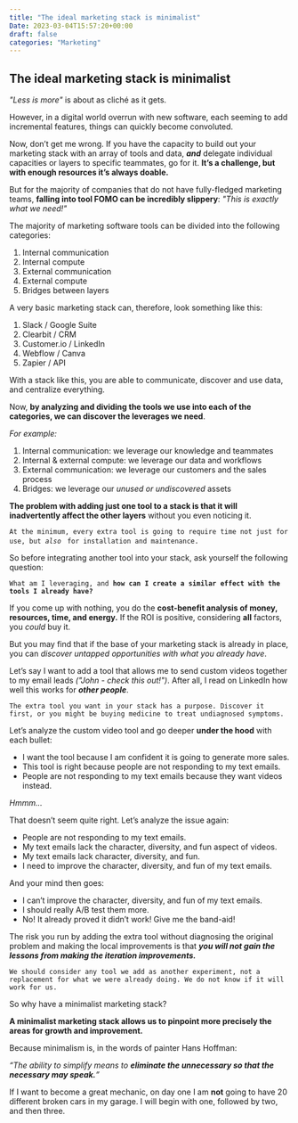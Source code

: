 ```yaml
---
title: "The ideal marketing stack is minimalist"
Date: 2023-03-04T15:57:20+00:00
draft: false
categories: "Marketing"
---
```

## The ideal marketing stack is minimalist

*"Less is more"* is about as cliché as it gets.

However, in a digital world overrun with new software, each seeming to add incremental features, things can quickly become convoluted.

Now, don’t get me wrong. If you have the capacity to build out your marketing stack with an array of tools and data, ***and*** delegate individual capacities or layers to specific teammates, go for it. **It’s a challenge, but with enough resources it’s always doable.**

But for the majority of companies that do not have fully-fledged marketing teams, **falling into tool FOMO can be incredibly slippery**: *"This is exactly what we need!"*

The majority of marketing software tools can be divided into the following categories:

1. Internal communication
2. Internal compute
3. External communication
4. External compute
5. Bridges between layers

A very basic marketing stack can, therefore, look something like this:

1. Slack / Google Suite
2. Clearbit / CRM
3. Customer.io / LinkedIn
4. Webflow / Canva
5. Zapier / API

With a stack like this, you are able to communicate, discover and use data, and centralize everything.

Now, **by analyzing and dividing the tools we use into each of the categories, we can discover the leverages we need**.

*For example:*

1. Internal communication: we leverage our knowledge and teammates
2. Internal & external compute: we leverage our data and workflows
3. External communication: we leverage our customers and the sales process
4. Bridges: we leverage our *unused or undiscovered* assets

**The problem with adding just one tool to a stack is that it will inadvertently affect the other layers** without you even noticing it.

`At the minimum, every extra tool is going to require time not just for use, but `*`also `* `for installation and maintenance.`

So before integrating another tool into your stack, ask yourself the following question:

`What am I leveraging, and `**`how can I create a similar effect with the tools I already have?`**

If you come up with nothing, you do the **cost-benefit analysis of money, resources, time, and energy.** If the ROI is positive, considering **all** factors, you *could* buy it.

But you may find that if the base of your marketing stack is already in place, you can *discover untapped opportunities with what you already have*.

Let’s say I want to add a tool that allows me to send custom videos together to my email leads *("John - check this out!")*. After all, I read on LinkedIn how well this works for ***other people***.

`The extra tool you want in your stack has a purpose. Discover it first, or you might be buying medicine to treat undiagnosed symptoms.`

Let’s analyze the custom video tool and go deeper **under the hood** with each bullet:

- I want the tool because I am confident it is going to generate more sales.
- This tool is right because people are not responding to my text emails.
- People are not responding to my text emails because they want videos instead.

*Hmmm…*

That doesn’t seem quite right. Let’s analyze the issue again:

- People are not responding to my text emails.
- My text emails lack the character, diversity, and fun aspect of videos.
- My text emails lack character, diversity, and fun.
- I need to improve the character, diversity, and fun of my text emails.

And your mind then goes:

- I can’t improve the character, diversity, and fun of my text emails.
- I should really A/B test them more.
- No! It already proved it didn’t work! Give me the band-aid!

The risk you run by adding the extra tool without diagnosing the original problem and making the local improvements is that ***you will not gain the lessons from making the iteration improvements.***

`We should consider any tool we add as another experiment, not a replacement for what we were already doing. We do not know if it will work for us.`

So why have a minimalist marketing stack?

**A minimalist marketing stack allows us to pinpoint more precisely the areas for growth and improvement.**

Because minimalism is, in the words of painter Hans Hoffman:

*“The ability to simplify means to **eliminate the unnecessary so that the necessary may speak.**”*

If I want to become a great mechanic, on day one I am **not** going to have 20 different broken cars in my garage. I will begin with one, followed by two, and then three.